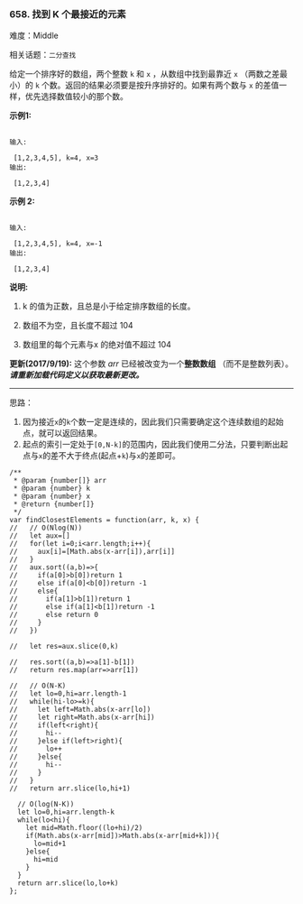 ### 658. 找到 K 个最接近的元素

难度：Middle

相关话题：`二分查找`

给定一个排序好的数组，两个整数  `k`  和  `x` ，从数组中找到最靠近  `x` （两数之差最小）的  `k`  个数。返回的结果必须要是按升序排好的。如果有两个数与  `x`  的差值一样，优先选择数值较小的那个数。



**示例1:** 





```

输入:

 [1,2,3,4,5], k=4, x=3
输出:

 [1,2,3,4]

```






**示例 2:** 





```

输入:

 [1,2,3,4,5], k=4, x=-1
输出:

 [1,2,3,4]

```






**说明:** 




1. k 的值为正数，且总是小于给定排序数组的长度。

2. 数组不为空，且长度不超过 104

3. 数组里的每个元素与x 的绝对值不超过 104









**更新(2017/9/19):** 
这个参数 *arr*  已经被改变为一个**整数数组** （而不是整数列表）。***请重新加载代码定义以获取最新更改。*** 




-----

思路：

1. 因为接近`x`的`k`个数一定是连续的，因此我们只需要确定这个连续数组的起始点，就可以返回结果。
2. 起点的索引一定处于`[0,N-k]`的范围内，因此我们使用二分法，只要判断出起点与`x`的差不大于终点(起点+`k`)与`x`的差即可。


```
/**
 * @param {number[]} arr
 * @param {number} k
 * @param {number} x
 * @return {number[]}
 */
var findClosestElements = function(arr, k, x) {
//   // O(Nlog(N))
//   let aux=[]
//   for(let i=0;i<arr.length;i++){
//     aux[i]=[Math.abs(x-arr[i]),arr[i]]
//   }
//   aux.sort((a,b)=>{
//     if(a[0]>b[0])return 1
//     else if(a[0]<b[0])return -1
//     else{
//       if(a[1]>b[1])return 1
//       else if(a[1]<b[1])return -1
//       else return 0
//     }
//   })

//   let res=aux.slice(0,k)

//   res.sort((a,b)=>a[1]-b[1])
//   return res.map(arr=>arr[1])

//   // O(N-K)
//   let lo=0,hi=arr.length-1
//   while(hi-lo>=k){
//     let left=Math.abs(x-arr[lo])
//     let right=Math.abs(x-arr[hi])
//     if(left<right){
//       hi--
//     }else if(left>right){
//       lo++
//     }else{
//       hi--
//     }
//   }
//   return arr.slice(lo,hi+1)
  
  // O(log(N-K))
  let lo=0,hi=arr.length-k
  while(lo<hi){
    let mid=Math.floor((lo+hi)/2)
    if(Math.abs(x-arr[mid])>Math.abs(x-arr[mid+k])){
      lo=mid+1
    }else{
      hi=mid
    }
  }
  return arr.slice(lo,lo+k)
};



```

